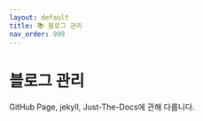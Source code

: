 ```yaml
---
layout: default
title: 📚 블로그 관리
nav_order: 999
---
```


# 블로그 관리

GitHub Page, jekyll, Just-The-Docs에 관해 다룹니다.